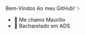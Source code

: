 Bem-Vindos Ao meu GitHub! ✨

- 👋 Me chamo Maurilio 
- 👀 Bacharelado em ADS

<!---
Maurilio81/Maurilio81 is a ✨ special ✨ repository because its `README.md` (this file) appears on your GitHub profile.
You can click the Preview link to take a look at your changes.
--->
